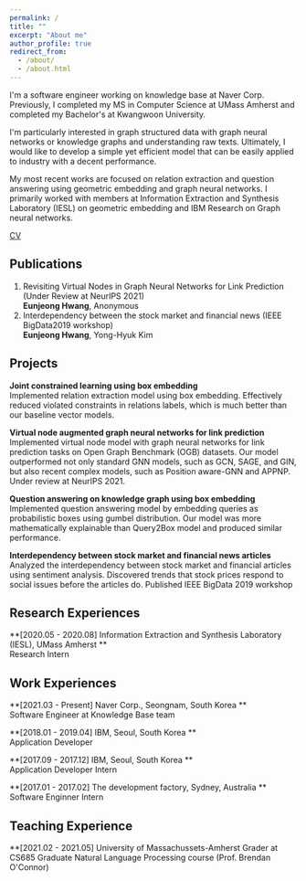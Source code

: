 ```yaml
---
permalink: /
title: ""
excerpt: "About me"
author_profile: true
redirect_from: 
  - /about/
  - /about.html
---
```


I'm a software engineer working on knowledge base at Naver Corp. 
Previously, I completed my MS in Computer Science at UMass Amherst and completed my Bachelor's at Kwangwoon University. 

I'm particularly interested in graph structured data with graph neural networks or knowledge graphs and understanding raw texts.
Ultimately, I would like to develop a simple yet efficient model that can be easily applied to industry with a decent performance.

My most recent works are focused on relation extraction and question answering using geometric embedding and graph neural networks.
I primarily worked with members at Information Extraction and Synthesis Laboratory (IESL) on geometric embedding and IBM Research on Graph neural networks.

[CV](https://eujhwang.github.io/files/eunjeong_research_cv.pdf)

Publications
------
1. Revisiting Virtual Nodes in Graph Neural Networks for Link Prediction (Under Review at NeurIPS 2021)\
   **Eunjeong Hwang**, Anonymous 
2. Interdependency between the stock market and financial news (IEEE BigData2019 workshop)\
   **Eunjeong Hwang**, Yong-Hyuk Kim 

Projects
------
**Joint constrained learning using box embedding**\
 Implemented relation extraction model using box embedding. 
 Effectively reduced violated constraints in relations labels, which is much better than our baseline vector models.

**Virtual node augmented graph neural networks for link prediction**\
 Implemented virtual node model with graph neural networks for link prediction tasks on Open Graph Benchmark (OGB) datasets.
 Our model outperformed not only standard GNN models, such as GCN, SAGE, and GIN, but also recent complex models, such as Position aware-GNN and APPNP.  
 Under review at NeurIPS 2021.

**Question answering on knowledge graph using box embedding**\
  Implemented question answering model by embedding queries as probabilistic boxes using gumbel distribution.
  Our model was more mathematically explainable than Query2Box model and produced similar performance.

**Interdependency between stock market and financial news articles**\
  Analyzed the interdependency between stock market and financial articles using sentiment analysis. 
  Discovered trends that stock prices respond to social issues before the articles do. 
  Published IEEE BigData 2019 workshop

Research Experiences
------
**[2020.05 - 2020.08] Information Extraction and Synthesis Laboratory (IESL), UMass Amherst **\
Research Intern
  
Work Experiences
------
**[2021.03 - Present] Naver Corp., Seongnam, South Korea **\
Software Engineer at Knowledge Base team

**[2018.01 - 2019.04] IBM, Seoul, South Korea **\
Application Developer

**[2017.09 - 2017.12] IBM, Seoul, South Korea **\
Application Developer Intern

**[2017.01 - 2017.02] The development factory, Sydney, Australia **\
Software Enginner Intern

Teaching Experience
------
**[2021.02 - 2021.05] University of Massachussets-Amherst
Grader at CS685 Graduate Natural Language Processing course (Prof. Brendan O'Connor)